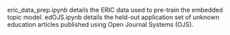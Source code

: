 eric_data_prep.ipynb details the ERIC data used to pre-train the embedded topic model. 
edOJS.ipynb details the held-out application set of unknown education articles published using Open Journal Systems (OJS).
